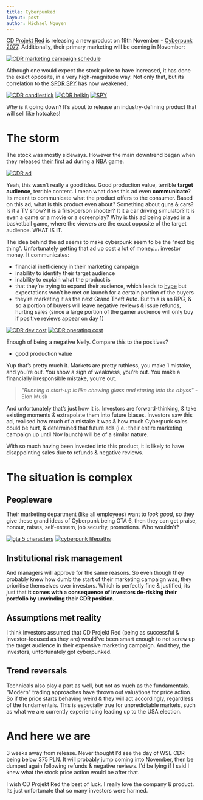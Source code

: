```yaml
---
title: Cyberpunked
layout: post
author: Michael Nguyen
---
```


[CD Projekt Red](https://en.cdprojektred.com) is releasing a new product on 19th November - [Cyberpunk 2077](https://en.wikipedia.org/wiki/Cyberpunk_2077). Additionally, their primary marketing will be coming in November:

[![CDR marketing campaign schedule](https://i.imgur.com/Lkad3WW.png "CDR marketing campaign schedule")](https://i.imgur.com/Lkad3WW.png)

Although one would expect the stock price to have increased, it has done the exact opposite, in a very high-magnitude way. Not only that, but its correlation to the [SPDR SPY](https://en.wikipedia.org/wiki/SPDR_S%26P_500_Trust_ETF) has now weakened.

[![CDR candlestick](https://i.imgur.com/SOjG8SS.png "CDR candlestick")](https://i.imgur.com/SOjG8SS.png)
[![CDR heikin](https://i.imgur.com/182sCta.png "CDR heikin")](https://i.imgur.com/182sCta.png)
[![SPY](https://i.imgur.com/yUjm8V5.png "SPY")](https://i.imgur.com/yUjm8V5.png)

Why is it going down? It’s about to release an industry-defining product that will sell like hotcakes!

# The storm
The stock was mostly sideways. However the main downtrend began when they released [their first ad](https://www.youtube.com/watch?v=yfH5H2oO8i0) during a NBA game.

[![CDR ad](https://i.imgur.com/8YKxvt5.png "CDR ad")](https://i.imgur.com/8YKxvt5.png)

Yeah, this wasn’t really a good idea. Good production value, terrible **target audience**, terrible content. I mean what does this ad even **communicate**? Its meant to communicate what the product offers to the consumer. Based on this ad, what is this product even about? Something about guns & cars? Is it a TV show? It is a first-person shooter? It it a car driving simulator? It is even a game or a movie or a screenplay? Why is this ad being played in a basketball game, where the viewers are the exact opposite of the target audience. WHAT IS IT.

The idea behind the ad seems to make cyberpunk seem to be the “next big thing”. Unfortunately getting that ad up cost a lot of money…. investor money. It communicates:
- financial inefficiency in their marketing campaign
- inability to identify their target audience
- inability to explain what the product is
- that they’re trying to expand their audience, which leads to [hype](https://www.reddit.com/r/gaming/comments/jezwed/its_been_8_years_my_friends/) but expectations won’t be met on launch for a certain portion of the buyers
- they’re marketing it as the next Grand Theft Auto. But this is an RPG, & so a portion of buyers will leave negative reviews & issue refunds, hurting sales (since a large portion of the gamer audience will only buy if positive reviews appear on day 1)

[![CDR dev cost](https://i.imgur.com/f4HvSKc.png "CDR dev cost")](https://i.imgur.com/f4HvSKc.png)
[![CDR operating cost](https://i.imgur.com/BaCXllS.png "CDR operating cost")](https://i.imgur.com/BaCXllS.png)

Enough of being a negative Nelly. Compare this to the positives?
- good production value

Yup that’s pretty much it. Markets are pretty ruthless, you make 1 mistake, and you’re out. You show a sign of weakness, you’re out. You make a financially irresponsible mistake, you’re out.

> *"Running a start-up is like chewing glass and staring into the abyss"* -Elon Musk

And unfortunately that’s just how it is. Investors are forward-thinking, & take existing moments & extrapolate them into future biases. Investors saw this ad, realised how much of a mistake it was & how much Cyberpunk sales could be hurt, & determined that future ads (i.e.: their entire marketing campaign up until Nov launch) will be of a similar nature.

With so much having been invested into this product, it is likely to have disappointing sales due to refunds & negative reviews.

# The situation is complex
## Peopleware
Their marketing department (like all employees) want to *look good*, so they give these grand ideas of Cyberpunk being GTA 6, then they can get praise, honour, raises, self-esteem, job security, promotions. Who wouldn't?

[![gta 5 characters](https://i.imgur.com/c0Ej78e.jpeg "gta 5 characters")](https://i.imgur.com/c0Ej78e.jpeg)
[![cyberpunk lifepaths](https://i.imgur.com/rxqnuz3.jpeg "cyberpunk lifepaths")](https://i.imgur.com/rxqnuz3.jpeg)

## Institutional risk management
And managers will approve for the same reasons. So even though they probably knew how dumb the start of their marketing campaign was, they prioritise themselves over investors. Which is perfectly fine & justified, its just that **it comes with a consequence of investors de-risking their portfolio by unwinding their CDR position**.

## Assumptions met reality
I think investors assumed that CD Projekt Red (being as successful & investor-focused as they are) would've been smart enough to not screw up the target audience in their expensive marketing campaign. And they, the investors, unfortunately got cyberpunked.

## Trend reversals
Technicals also play a part as well, but not as much as the fundamentals. "Modern" trading approaches have thrown out valuations for price action. So if the price starts behaving weird & they will act accordingly, regardless of the fundamentals. This is especially true for unpredictable markets, such as what we are currently experiencing leading up to the USA election.

# And here we are
3 weeks away from release. Never thought I’d see the day of WSE CDR being below 375 PLN. It will probably jump coming into November, then be dumped again following refunds & negative reviews. I'd be lying if I said I knew what the stock price action would be after that.

I wish CD Projekt Red the best of luck. I really love the company & product. Its just unfortunate that so many investors were harmed.